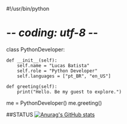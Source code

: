 #!/usr/bin/python
# -*- coding: utf-8 -*-

class PythonDeveloper:

    def __init__(self):
        self.name = "Lucas Batista"
        self.role = "Python Developer"
        self.languages = ["pt_BR", "en_US"]

    def greeting(self):
        print("Hello. Be my guest to explore.")


me = PythonDeveloper()
me.greeting()

##STATUS
[![Anurag's GitHub stats](https://github-readme-stats.vercel.app/api?username=BLUCASS)](https://github.com/BLUCASS/github-readme-stats)
